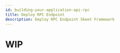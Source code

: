 ```yaml
---
id: building-your-application-api-rpc
title: Deploy RPC Endpoint
description: Deploy RPC Endpoint Skeet Framework
---
```


# WIP